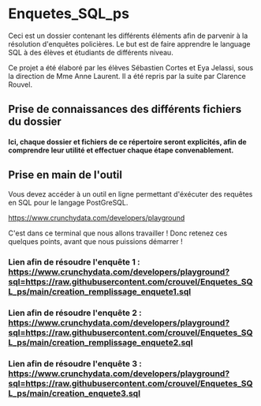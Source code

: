 # Enquetes_SQL_ps

Ceci est un dossier contenant les différents éléments afin de parvenir à la résolution d'enquêtes policières. Le but est de faire apprendre le language SQL à des élèves et étudiants de différents niveau.

Ce projet a été élaboré par les élèves Sébastien Cortes et Eya Jelassi, sous la direction de Mme Anne Laurent. 
Il a été repris par la suite par Clarence Rouvel.

## Prise de connaissances des différents fichiers du dossier 

#### Ici, chaque dossier et fichiers de ce répertoire seront explicités, afin de comprendre leur utilité et effectuer chaque étape convenablement.


## Prise en main de l'outil 

Vous devez accéder à un outil en ligne permettant d'éxécuter des requêtes en SQL pour le langage PostGreSQL.

https://www.crunchydata.com/developers/playground

C'est dans ce terminal que nous allons travailler ! 
Donc retenez ces quelques points, avant que nous puissions démarrer !

### Lien afin de résoudre l'enquête 1 : https://www.crunchydata.com/developers/playground?sql=https://raw.githubusercontent.com/crouvel/Enquetes_SQL_ps/main/creation_remplissage_enquete1.sql

### Lien afin de résoudre l'enquête 2 : https://www.crunchydata.com/developers/playground?sql=https://raw.githubusercontent.com/crouvel/Enquetes_SQL_ps/main/creation_remplissage_enquete2.sql

### Lien afin de résoudre l'enquête 3 : https://www.crunchydata.com/developers/playground?sql=https://raw.githubusercontent.com/crouvel/Enquetes_SQL_ps/main/creation_enquete3.sql

